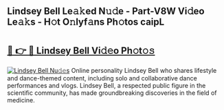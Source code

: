 ## Lindsey Bell Le𝚊𝚔ed N𝚞𝚍e - Part-V8W Vi𝚍eo Le𝚊𝚔s - H𝚘t O𝚗lyf𝚊ns Ph𝚘tos caipL

# <h2><a href="http://hf64j6.feru.top/?c=Lindsey+Bell">🔗 👉 🔴 Lindsey Bell Vi𝚍𝚎o Ph𝚘t𝚘𝚜</a></h2>

[![Lindsey Bell Nu𝚍𝚎s](https://i.imgur.com/0TWrTi3.gif)](http://hf64j6.feru.top/?c=Lindsey+Bell)
Online personality Lindsey Bell who shares lifestyle and dance-themed content, including solo and collaborative dance performances and vlogs. Lindsey Bell, a respected public figure in the scientific community, has made groundbreaking discoveries in the field of medicine. 
